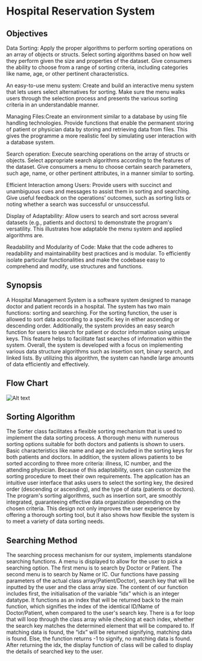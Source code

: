 
# Hospital Reservation System 

## Objectives

Data Sorting: Apply the proper algorithms to perform sorting operations on an array of objects or structs. Select sorting algorithms based on how well they perform given the size and properties of the dataset. Give consumers the ability to choose from a range of sorting criteria, including categories like name, age, or other pertinent characteristics.

An easy-to-use menu system: Create and build an interactive menu system that lets users select alternatives for sorting. Make sure the menu walks users through the selection process and presents the various sorting criteria in an understandable manner.

Managing Files:Create an environment similar to a database by using file handling technologies. Provide functions that enable the permanent storing of patient or physician data by storing and retrieving data from files. This gives the programme a more realistic feel by simulating user interaction with a database system.

Search operation: Execute searching operations on the array of structs or objects. Select appropriate search algorithms according to the features of the dataset. Give consumers a menu to choose certain search parameters, such age, name, or other pertinent attributes, in a manner similar to sorting.

Efficient Interaction among Users: Provide users with succinct and unambiguous cues and messages to assist them in sorting and searching. Give useful feedback on the operations' outcomes, such as sorting lists or noting whether a search was successful or unsuccessful.

Display of Adaptability: Allow users to search and sort across several datasets (e.g., patients and doctors) to demonstrate the program's versatility. This illustrates how adaptable the menu system and applied algorithms are.

Readability and Modularity of Code: Make that the code adheres to readability and maintainability best practices and is modular. To efficiently isolate particular functionalities and make the codebase easy to comprehend and modify, use structures and functions.


## Synopsis

A Hospital Management System is a software system designed to manage doctor and patient records in a hospital. The system has two main functions: sorting and searching. For the sorting function, the user is allowed to sort data according to a specific key in either ascending or descending order. Additionally, the system provides an easy search function for users to search for patient or doctor information using unique keys. This feature helps to facilitate fast searches of information within the system. Overall, the system is developed with a focus on implementing various data structure algorithms such as insertion sort, binary search, and linked lists. By utilizing this algorithm, the system can handle large amounts of data efficiently and effectively.

## Flow Chart

![Alt text](../images/Flowchart.jpg)

## Sorting Algorithm

The Sorter class facilitates a flexible sorting mechanism that is used to implement the data sorting process. A thorough menu with numerous sorting options suitable for both doctors and patients is shown to users. Basic characteristics like name and age are included in the sorting keys for both patients and doctors. In addition, the system allows patients to be sorted according to three more criteria: illness, IC number, and the attending physician. Because of this adaptability, users can customize the sorting procedure to meet their own requirements. The application has an intuitive user interface that asks users to select the sorting key, the desired order (descending or ascending), and the type of data (patients or doctors). The program's sorting algorithms, such as insertion sort, are smoothly integrated, guaranteeing effective data organization depending on the chosen criteria. This design not only improves the user experience by offering a thorough sorting tool, but it also shows how flexible the system is to meet a variety of data sorting needs.


## Searching Method

The searching process mechanism for our system, implements standalone searching functions. A menu is displayed to allow for the user to pick a searching option. The first menu is to search by Doctor or Patient. The second menu is to search by Name or IC. Our functions have passing parameters of the actual class array(Patient/Doctor), search key that will be inputted by the user and the class array size. The content of our function includes first, the initialisation of the variable “idx” which is an integer datatype. It functions as an index that will be returned back to the main function, which signifies the index of the identical ID/Name of Doctor/Patient, when compared to the user's search key. There is a for loop that will loop through the class array while checking at each index, whether the search key matches the determined element that will be compared to. If matching data is found, the “idx” will be returned signifying, matching data is found. Else, the function returns -1 to signify, no matching data is found. After returning the idx, the display function of class will be called to display the details of searched key to the user.

